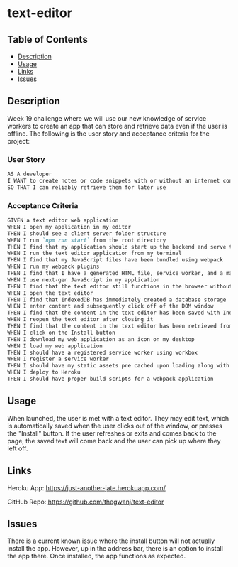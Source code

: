 # text-editor

## Table of Contents
- [Description](#description)
- [Usage](#usage)
- [Links](#links)
- [Issues](#issues)

## Description 
Week 19 challenge where we will use our new knowledge of service workers to create an app that can store and retrieve data even if the user is offline. The following is the user story and acceptance criteria for the project:

### User Story

```md
AS A developer
I WANT to create notes or code snippets with or without an internet connection
SO THAT I can reliably retrieve them for later use
```

### Acceptance Criteria

```md
GIVEN a text editor web application
WHEN I open my application in my editor
THEN I should see a client server folder structure
WHEN I run `npm run start` from the root directory
THEN I find that my application should start up the backend and serve the client
WHEN I run the text editor application from my terminal
THEN I find that my JavaScript files have been bundled using webpack
WHEN I run my webpack plugins
THEN I find that I have a generated HTML file, service worker, and a manifest file
WHEN I use next-gen JavaScript in my application
THEN I find that the text editor still functions in the browser without errors
WHEN I open the text editor
THEN I find that IndexedDB has immediately created a database storage
WHEN I enter content and subsequently click off of the DOM window
THEN I find that the content in the text editor has been saved with IndexedDB
WHEN I reopen the text editor after closing it
THEN I find that the content in the text editor has been retrieved from our IndexedDB
WHEN I click on the Install button
THEN I download my web application as an icon on my desktop
WHEN I load my web application
THEN I should have a registered service worker using workbox
WHEN I register a service worker
THEN I should have my static assets pre cached upon loading along with subsequent pages and static assets
WHEN I deploy to Heroku
THEN I should have proper build scripts for a webpack application
```

## Usage
When launched, the user is met with a text editor. They may edit text, which is automatically saved when the user clicks out of the window, or presses the "Install" button. If the user refreshes or exits and comes back to the page, the saved text will come back and the user can pick up where they left off.

## Links
Heroku App: https://just-another-jate.herokuapp.com/

GitHub Repo: https://github.com/thegwanj/text-editor

## Issues
There is a current known issue where the install button will not actually install the app. However, up in the address bar, there is an option to install the app there. Once installed, the app functions as expected.
